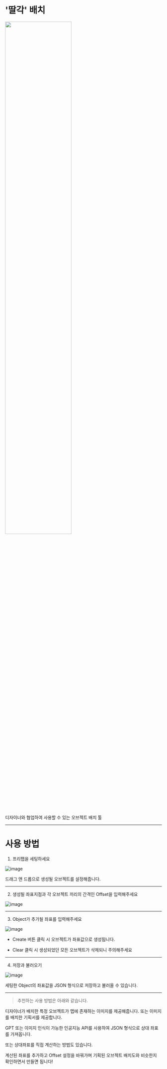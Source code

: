 # '딸각' 배치

<img src="https://github.com/twozeronine/oban-exporter/assets/67315288/7a966ffa-015b-432e-9af0-82369311873c" width="65%" height="65%">

디자이너와 협업하여 사용할 수 있는 오브젝트 배치 툴

---

# 사용 방법

1. 프리팹을 세팅하세요

![image](https://github.com/twozeronine/oban-exporter/assets/67315288/6e298e03-10a4-4007-93d3-faf55e06893d)

드래그 앤 드롭으로 생성될 오브젝트를 설정해줍니다.

---

2. 생성될 좌표지점과 각 오브젝트 끼리의 간격인 Offset을 입력해주세요

![image](https://github.com/twozeronine/oban-exporter/assets/67315288/88b6c718-9538-4f0c-b016-841bc4ee7df9)

---

3. Object가 추가될 좌표를 입력해주세요

![image](https://github.com/twozeronine/oban-exporter/assets/67315288/51e95d23-272e-41e9-8090-076dd71ce47c)

- Create 버튼 클릭 시 오브젝트가 좌표값으로 생성됩니다.

- Clear 클릭 시 생성되었던 모든 오브젝트가 삭제되니 주의해주세요

---

4. 저장과 불러오기

![image](https://github.com/twozeronine/oban-exporter/assets/67315288/34c5acfe-6634-4ac2-90fc-0aa96601e8ff)

세팅한 Object의 좌표값을 JSON 형식으로 저장하고 불러올 수 있습니다.

---

> 추천하는 사용 방법은 아래와 같습니다.

디자이너가 배치한 특정 오브젝트가 맵에 존재하는 이미지를 제공해줍니다. 또는 이미지를 배치한 기획서를 제공합니다.

GPT 또는 이미지 인식이 가능한 인공지능 API를 사용하여 JSON 형식으로 상대 좌표를 가져옵니다.

또는 상대좌표를 직접 계산하는 방법도 있습니다.

계산된 좌표를 추가하고 Offset 설정을 바꿔가며 기획된 오브젝트 배치도와 비슷한지 확인하면서 만들면 됩니다!
